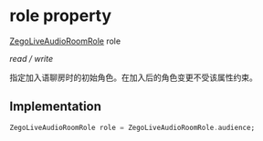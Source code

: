 


# role property







[ZegoLiveAudioRoomRole](../../zego_uikit_prebuilt_live_audio_room/ZegoLiveAudioRoomRole.md) role
  
_<span class="feature">read / write</span>_



<p>指定加入语聊房时的初始角色。在加入后的角色变更不受该属性约束。</p>



## Implementation

```dart
ZegoLiveAudioRoomRole role = ZegoLiveAudioRoomRole.audience;
```







